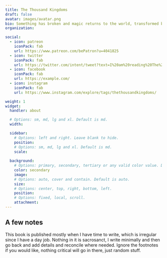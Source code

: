 ```yaml
---
title: The Thousand Kingdoms
draft: false
avatar: images/avatar.png
bio: Something has broken and magic returns to the world, transformed by modern life and broken into small pieces. Ella, a physics graduate student, stumbles into fate through a break in our reality and must somehow bridge the two sides in the coming conflict.
organization:

social:
  - icon: patreon
    iconPack: fab
    url: https://www.patreon.com/bePatron?u=4041825
  - icon: twitter
    iconPack: fab
    url: https://twitter.com/intent/tweet?text=I%20am%20reading%20The%20Thousand%20Kingdoms&url=https%3A%2F%2Fthethousandkingdoms.com
  - icon: facebook
    iconPack: fab
    url: https://example.com/
  - icon: instagram
    iconPack: fab
    url: https://www.instagram.com/explore/tags/thethousandkingdoms/

weight: 1
widget:
  handler: about

  # Options: sm, md, lg and xl. Default is md.
  width:

  sidebar:
    # Options: left and right. Leave blank to hide.
    position:
    # Options: sm, md, lg and xl. Default is md.
    scale:
  
  background:
    # Options: primary, secondary, tertiary or any valid color value. Default is primary.
    color: secondary
    image:
    # Options: auto, cover and contain. Default is auto.
    size:
    # Options: center, top, right, bottom, left.
    position:
    # Options: fixed, local, scroll.
    attachment: 
---
```


## A few notes

This book is published mostly when I have time to write, which is irregular since I have a day job. Nothing in it is sacrosanct, I write minimally and then go back and add details and reconcile where needed. Ignore the footnotes if you would like, nothing critical will go in there, just random stuff.
